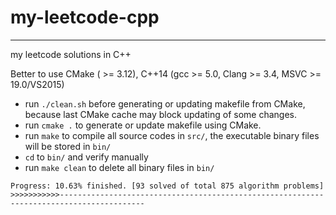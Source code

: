 # my-leetcode-cpp

----
my leetcode solutions in C++

Better to use CMake ( >= 3.12), C++14 (gcc >= 5.0, Clang >= 3.4, MSVC >= 19.0/VS2015)

- run `./clean.sh` before generating or updating makefile from CMake, because last CMake cache may block updating of some changes.
- run `cmake .` to generate or update makefile using CMake.
- run `make` to compile all source codes in `src/`, the executable binary files will be stored in `bin/`
- `cd` to `bin/` and verify manually
- run `make clean` to delete all binary files in `bin/`


```
Progress: 10.63% finished. [93 solved of total 875 algorithm problems]
>>>>>>>>>>>-----------------------------------------------------------------------------------------
```
